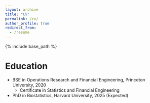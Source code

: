 ```yaml
---
layout: archive
title: "CV"
permalink: /cv/
author_profile: true
redirect_from:
  - /resume
---
```


{% include base_path %}

Education
======
* BSE in Operations Research and Financial Engineering, Princeton University, 2020
  * Certificate in Statistics and Financial Engineering
* PhD in Biostatistics, Harvard University, 2025 (Expected)
